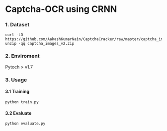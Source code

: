 # Captcha-OCR using CRNN


### 1. Dataset
```
curl -LO https://github.com/AakashKumarNain/CaptchaCracker/raw/master/captcha_images_v2.zip
unzip -qq captcha_images_v2.zip 
```
### 2. Enviroment
Pytoch > v1.7

### 3. Usage

#### 3.1 Training 
```
python train.py
```

#### 3.2 Evaluate
```
python evaluate.py
```
